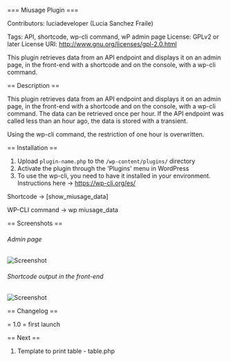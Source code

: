 === Miusage Plugin ===

Contributors: luciadeveloper (Lucia Sanchez Fraile)

Tags: API, shortcode, wp-cli command, wP admin page
License: GPLv2 or later
License URI: http://www.gnu.org/licenses/gpl-2.0.html
 
This plugin retrieves data from an API endpoint and displays it on an admin page, in the front-end with a shortcode and on the console, with a wp-cli command.

== Description ==
 
This plugin retrieves data from an API endpoint and displays it on an admin page, in the front-end with a shortcode and on the console, 
with a wp-cli command. The data can be retrieved once per hour. If the API endpoint was called less than an hour ago, the data is stored with a transient. 

Using the wp-cli command, the restriction of one hour is overwritten. 
 
== Installation ==
 

1. Upload `plugin-name.php` to the `/wp-content/plugins/` directory
2. Activate the plugin through the 'Plugins' menu in WordPress
3. To use the wp-cli, you need to have it installed in your environment. Instructions here -> https://wp-cli.org/es/ 

Shortcode -> [show_miusage_data]

WP-CLI command -> wp miusage_data

== Screenshots ==
 
######  Admin page
 
![Screenshot](https://luciadeveloper.com/wp-content/uploads/sites/8/2021/02/admin-page.png)

###### Shortcode output in the front-end

![Screenshot](https://luciadeveloper.com/wp-content/uploads/sites/8/2021/02/front-end.png)
 
== Changelog ==
 
= 1.0 =
first launch


== Next ==

1. Template to print table - table.php 